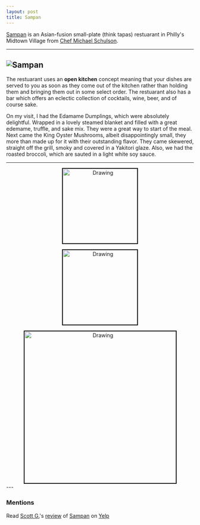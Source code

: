 ```yaml
---
layout: post
title: Sampan
---
```


[Sampan](http://www.sampanphilly.com/#sampan) is an Asian-fusion small-plate (think tapas) restuarant in Philly's Midtown Village from [Chef Michael Schulson](https://michaelschulson.com). 
 
---  
![Sampan](https://static1.squarespace.com/static/5734bf6404426234cfb0bd8c/t/5734bfa1e321402778e7589d/1463074723216/sampan_lores-180.jpg?format=2500w)
---
The restuarant uses an **open kitchen** concept meaning that your dishes are served to you as soon as they come out of the kitchen rather than holding them and bringing them out in some select order. The restuarant also has a bar which offers an eclectic collection of cocktails, wine, beer, and of course sake. 

On my visit, I had the Edamame Dumplings, which were absolutely delightful. Wrapped in a lovely steamed blanket and filled with a great edemame, truffle, and sake mix. They were a great way to start of the meal. Next came the King Oyster Mushrooms, albeit disappointingly small, they more than made up for it with their outstanding flavor. They came skewered, straight off the grill, smoky and covered in a Yakitori glaze. Also, we had the roasted broccoli, which are sauted in a light white soy sauce.

---
<div align="center">
<a><img  src="https://static1.squarespace.com/static/5734bf6404426234cfb0bd8c/576436546b8f5b3d8863889e/5764365a44024334bd65d5b6/1466185307792/sampan_lores-126.jpg?format=1500w"  alt="Drawing" style="width: 200px;border: 2px solid #111111;"/></a>

<a><img  src="https://static1.squarespace.com/static/5734bf6404426234cfb0bd8c/576436546b8f5b3d8863889e/5764365844024334bd65d5b1/1466185306189/sampan_lores-98.jpg?format=1000w" alt="Drawing" style="width: 200px; border: 2px solid #111111;"></a>

<div>
<a><img src="https://static1.squarespace.com/static/5734bf6404426234cfb0bd8c/576436546b8f5b3d8863889e/57eab3afc534a59d49fdfaef/1474999246480/sampan_lores-1.jpg?format=2500w" alt="Drawing" style="width: 407px; border: 2px solid #111111;"></a>
</div>

</div>
---

### Mentions

<div>
<span class="yelp-review" data-review-id="hQPxPDf0_4a8j_thiDk5KQ" data-hostname="www.yelp.com">Read <a href="https://www.yelp.com/user_details?userid=S3frmxN2jJzGEuM-XcBrpA" rel="nofollow noopener">Scott G.</a>'s <a href="https://www.yelp.com/biz/sampan-philadelphia-3?hrid=hQPxPDf0_4a8j_thiDk5KQ" rel="nofollow noopener">review</a> of <a href="https://www.yelp.com/biz/kZ1q0K13tFYG_ZJrVvsJHA" rel="nofollow noopener">Sampan</a> on <a href="https://www.yelp.com" rel="nofollow noopener">Yelp</a><script async="async" src="https://www.yelp.com/embed/widgets.js" type="text/javascript"></script></span>

</div>




